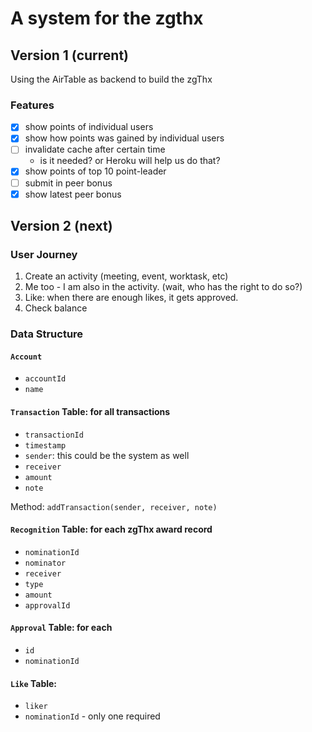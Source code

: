 # A system for the zgthx

## Version 1 (current)
Using the AirTable as backend to build the zgThx

### Features
- [X] show points of individual users
- [X] show how points was gained by individual users
- [ ] invalidate cache after certain time
  - is it needed? or Heroku will help us do that?
- [X] show points of top 10 point-leader
- [ ] submit in peer bonus
- [X] show latest peer bonus

## Version 2 (next)

### User Journey
1. Create an activity (meeting, event, worktask, etc)
2. Me too - I am also in the activity.
  (wait, who has the right to do so?)
3. Like: when there are enough likes, it gets approved.
4. Check balance 

### Data Structure

#### `Account`
 - `accountId`
 - `name`

#### `Transaction` Table: for all transactions
 - `transactionId`
 - `timestamp`
 - `sender`: this could be the system as well 
 - `receiver`
 - `amount`
 - `note`

Method: `addTransaction(sender, receiver, note)`

#### `Recognition` Table: for each zgThx award record
 - `nominationId`
 - `nominator`
 - `receiver`
 - `type`
 - `amount`
 - `approvalId`

#### `Approval` Table: for each 
 - `id`
 - `nominationId`

#### `Like` Table:
 - `liker`
 - `nominationId` - only one required
 
 
